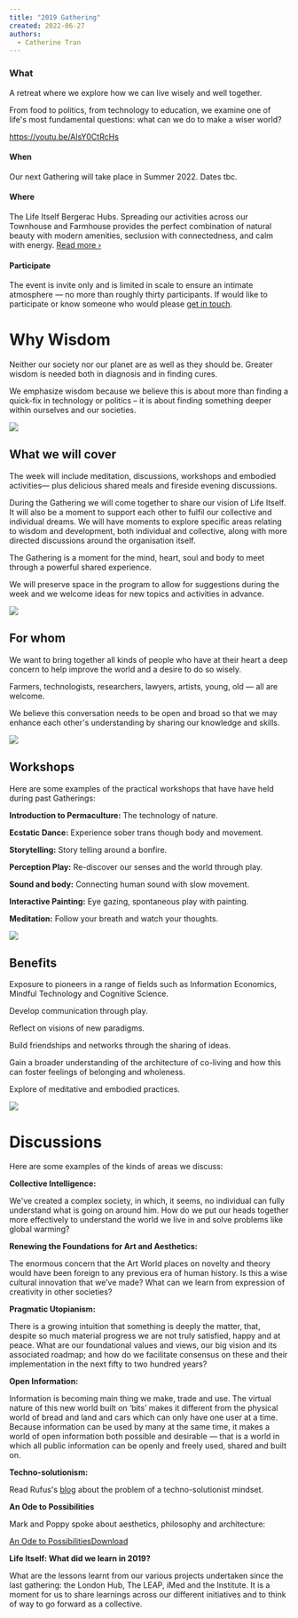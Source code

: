 ```yaml
---
title: "2019 Gathering"
created: 2022-06-27
authors: 
  - Catherine Tran
---
```


### What

A retreat where we explore how we can live wisely and well together.

From food to politics, from technology to education, we examine one of life's most fundamental questions: what can we do to make a wiser world?

https://youtu.be/AlsY0CtRcHs

#### When

Our next Gathering will take place in Summer 2022. Dates tbc.

#### Where

The Life Itself Bergerac Hubs. Spreading our activities across our Townhouse and Farmhouse provides the perfect combination of natural beauty with modern amenities, seclusion with connectedness, and calm with energy. [Read more ›](https://lifeitself.org/bergerac/)

#### Participate

The event is invite only and is limited in scale to ensure an intimate atmosphere — no more than roughly thirty participants. If would like to participate or know someone who would please [get in touch](https://lifeitself.org/contact/).

# Why Wisdom

Neither our society nor our planet are as well as they should be. Greater wisdom is needed both in diagnosis and in finding cures.

We emphasize wisdom because we believe this is about more than finding a quick-fix in technology or politics – it is about finding something deeper within ourselves and our societies.

![](assets/images/ales-krivec-2892-unsplash.jpg)

## What we will cover

The week will include meditation, discussions, workshops and embodied activities— plus delicious shared meals and fireside evening discussions.

During the Gathering we will come together to share our vision of Life Itself. It will also be a moment to support each other to fulfil our collective and individual dreams. We will have moments to explore specific areas relating to wisdom and development, both individual and collective, along with more directed discussions around the organisation itself. 

The Gathering is a moment for the mind, heart, soul and body to meet through a powerful shared experience.

We will preserve space in the program to allow for suggestions during the week and we welcome ideas for new topics and activities in advance.

![](assets/images/200710_10150234235402942_7382081_n_720x461.jpg)

## For whom

We want to bring together all kinds of people who have at their heart a deep concern to help improve the world and a desire to do so wisely.

Farmers, technologists, researchers, lawyers, artists, young, old — all are welcome.

We believe this conversation needs to be open and broad so that we may enhance each other's understanding by sharing our knowledge and skills.

![](assets/images/a_state_3.jpg)

## Workshops

Here are some examples of the practical workshops that have have held during past Gatherings:

**Introduction to Permaculture:** The technology of nature.

**Ecstatic Dance:** Experience sober trans though body and movement.

**Storytelling:** Story telling around a bonfire.

**Perception Play:** Re-discover our senses and the world through play.

**Sound and body:** Connecting human sound with slow movement.

**Interactive Painting:** Eye gazing, spontaneous play with painting.

**Meditation:** Follow your breath and watch your thoughts.

![](assets/images/12961452_165466130514064_6522683904244243683_n_640x640.jpg)

## Benefits

Exposure to pioneers in a range of fields such as Information Economics, Mindful Technology and Cognitive Science.

Develop communication through play.

Reflect on visions of new paradigms.

Build friendships and networks through the sharing of ideas.

Gain a broader understanding of the architecture of co-living and how this can foster feelings of belonging and wholeness.

Explore of meditative and embodied practices.

![](assets/images/1909newsletter-wanttostartyourownevent.jpg)

# Discussions

Here are some examples of the kinds of areas we discuss:

**Collective Intelligence:**

We've created a complex society, in which, it seems, no individual can fully understand what is going on around him. How do we put our heads together more effectively to understand the world we live in and solve problems like global warming?

**Renewing the Foundations for Art and Aesthetics:**

The enormous concern that the Art World places on novelty and theory would have been foreign to any previous era of human history. Is this a wise cultural innovation that we’ve made? What can we learn from expression of creativity in other societies?

**Pragmatic Utopianism:**

There is a growing intuition that something is deeply the matter, that, despite so much material progress we are not truly satisfied, happy and at peace. What are our foundational values and views, our big vision and its associated roadmap; and how do we facilitate consensus on these and their implementation in the next fifty to two hundred years?

**Open Information:**

Information is becoming main thing we make, trade and use. The virtual nature of this new world built on ‘bits’ makes it different from the physical world of bread and land and cars which can only have one user at a time. Because information can be used by many at the same time, it makes a world of open information both possible and desirable — that is a world in which all public information can be openly and freely used, shared and built on.

**Techno-solutionism:**

Read Rufus's [blog](https://lifeitself.org/2017/09/18/techno-solutionism/) about the problem of a techno-solutionist mindset.

**An Ode to Possibilities**

Mark and Poppy spoke about aesthetics, philosophy and architecture:

[An Ode to Possibilities](blob:https://lifeitself.org/f82ffaae-dd3a-431b-a9ff-dd887f44a02f)[Download](blob:https://lifeitself.org/f82ffaae-dd3a-431b-a9ff-dd887f44a02f)

**Life Itself: What did we learn in 2019?**

What are the lessons learnt from our various projects undertaken since the last gathering: the London Hub, The LEAP, iMed and the Institute. It is a moment for us to share learnings across our different initiatives and to think of way to go forward as a collective.
